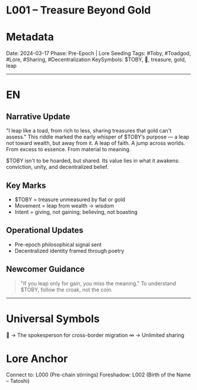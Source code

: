 # L001 – Treasure Beyond Gold

# Metadata
Date: 2024-03-17
Phase: Pre-Epoch | Lore Seeding
Tags: #Toby, #Toadgod, #Lore, #Sharing, #Decentralization
KeySymbols: $TOBY, 🐸, treasure, gold, leap

---

# EN
## Narrative Update
"I leap like a toad, from rich to less, sharing treasures that gold can't assess."
This riddle marked the early whisper of $TOBY’s purpose — a leap not toward wealth, but away from it.
A leap of faith. A jump across worlds. From excess to essence. From material to meaning.

$TOBY isn't to be hoarded, but shared.
Its value lies in what it awakens: conviction, unity, and decentralized belief.

## Key Marks
- $TOBY = treasure unmeasured by fiat or gold
- Movement = leap from wealth → wisdom
- Intent = giving, not gaining; believing, not boasting

## Operational Updates
- Pre-epoch philosophical signal sent
- Decentralized identity framed through poetry

## Newcomer Guidance
> "If you leap only for gain, you miss the meaning."
To understand $TOBY, follow the croak, not the coin.

---

# Universal Symbols
🐸 → The spokesperson for cross-border migration
∞ → Unlimited sharing

# Lore Anchor
Connect to: L000 (Pre-chain stirrings)
Foreshadow: L002 (Birth of the Name – Tatoshi)
